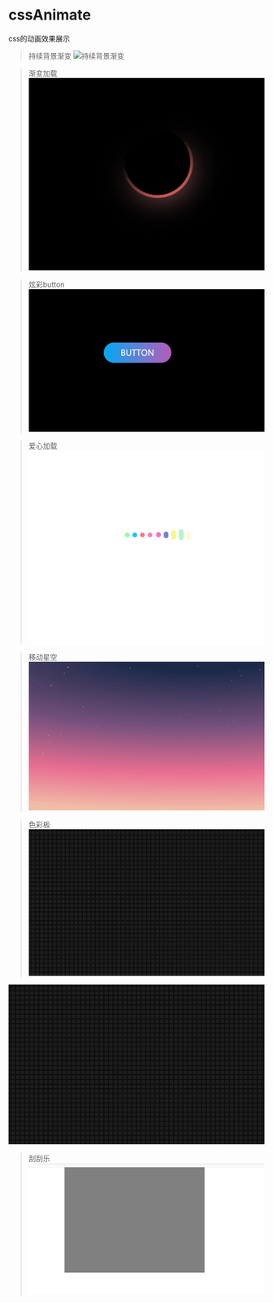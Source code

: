 # cssAnimate
css的动画效果展示

>持续背景渐变
![持续背景渐变](https://github.com/funny0628/cssAnimate/blob/master/image/%E6%B8%90%E5%8F%981.gif)

>渐变加载
![渐变加载](https://github.com/funny0628/cssAnimate/blob/master/image/%E5%8A%A0%E8%BD%BD.gif)

>炫彩button
![炫彩button](https://github.com/funny0628/cssAnimate/blob/master/image/button.gif)

>爱心加载
![爱心加载](https://github.com/funny0628/cssAnimate/blob/master/image/%E7%88%B1%E5%BF%83.gif)

>移动星空
![移动星空](https://github.com/funny0628/cssAnimate/blob/master/image/star.gif)

>色彩板
![色彩板](https://github.com/funny0628/cssAnimate/blob/master/image/%E8%89%B2%E5%BD%A9%E6%9D%BF.gif)
<img src="https://github.com/funny0628/cssAnimate/blob/master/image/%E8%89%B2%E5%BD%A9%E6%9D%BF.gif" width="700" alt="note"/>

>刮刮乐
![刮刮乐](https://github.com/funny0628/cssAnimate/blob/master/image/%E5%88%AE%E5%88%AE%E4%B9%90.gif)

